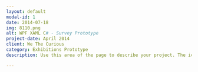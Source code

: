 ```yaml
---
layout: default
modal-id: 1
date: 2014-07-18
img: 8110.png
alt: WPF XAML C# - Survey Prototype
project-date: April 2014
client: We The Curious
category: Exhibitions Prototype
description: Use this area of the page to describe your project. The icon above is part of a free icon set by <a href="https://sellfy.com/p/8Q9P/jV3VZ/">Flat Icons</a>. On their website, you can download their free set with 16 icons, or you can purchase the entire set with 146 icons for only $12!

---
```

